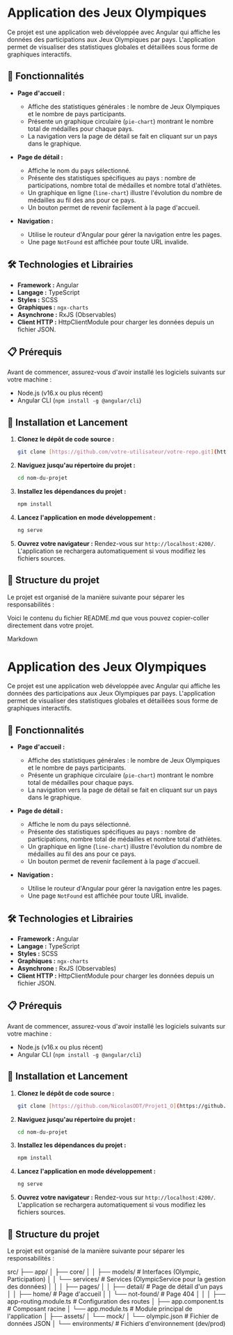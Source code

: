 # Application des Jeux Olympiques

Ce projet est une application web développée avec Angular qui affiche les données des participations aux Jeux Olympiques par pays. L'application permet de visualiser des statistiques globales et détaillées sous forme de graphiques interactifs.

## 🌟 Fonctionnalités

* **Page d'accueil :**
  * Affiche des statistiques générales : le nombre de Jeux Olympiques et le nombre de pays participants.
  * Présente un graphique circulaire (`pie-chart`) montrant le nombre total de médailles pour chaque pays.
  * La navigation vers la page de détail se fait en cliquant sur un pays dans le graphique.

* **Page de détail :**
  * Affiche le nom du pays sélectionné.
  * Présente des statistiques spécifiques au pays : nombre de participations, nombre total de médailles et nombre total d'athlètes.
  * Un graphique en ligne (`line-chart`) illustre l'évolution du nombre de médailles au fil des ans pour ce pays.
  * Un bouton permet de revenir facilement à la page d'accueil.

* **Navigation :**
  * Utilise le routeur d'Angular pour gérer la navigation entre les pages.
  * Une page `NotFound` est affichée pour toute URL invalide.

## 🛠️ Technologies et Librairies

* **Framework :** Angular
* **Langage :** TypeScript
* **Styles :** SCSS
* **Graphiques :** `ngx-charts`
* **Asynchrone :** RxJS (Observables)
* **Client HTTP :** HttpClientModule pour charger les données depuis un fichier JSON.

## 📋 Prérequis

Avant de commencer, assurez-vous d'avoir installé les logiciels suivants sur votre machine :
* Node.js (v16.x ou plus récent)
* Angular CLI (`npm install -g @angular/cli`)

## 🚀 Installation et Lancement

1.  **Clonez le dépôt de code source :**
    ```bash
    git clone [https://github.com/votre-utilisateur/votre-repo.git](https://github.com/votre-utilisateur/votre-repo.git)
    ```

2.  **Naviguez jusqu'au répertoire du projet :**
    ```bash
    cd nom-du-projet
    ```

3.  **Installez les dépendances du projet :**
    ```bash
    npm install
    ```

4.  **Lancez l'application en mode développement :**
    ```bash
    ng serve
    ```

5.  **Ouvrez votre navigateur :**
    Rendez-vous sur `http://localhost:4200/`. L'application se rechargera automatiquement si vous modifiez les fichiers sources.

## 📂 Structure du projet

Le projet est organisé de la manière suivante pour séparer les responsabilités :

Voici le contenu du fichier README.md que vous pouvez copier-coller directement dans votre projet.

Markdown

# Application des Jeux Olympiques

Ce projet est une application web développée avec Angular qui affiche les données des participations aux Jeux Olympiques par pays. L'application permet de visualiser des statistiques globales et détaillées sous forme de graphiques interactifs.

## 🌟 Fonctionnalités

* **Page d'accueil :**
  * Affiche des statistiques générales : le nombre de Jeux Olympiques et le nombre de pays participants.
  * Présente un graphique circulaire (`pie-chart`) montrant le nombre total de médailles pour chaque pays.
  * La navigation vers la page de détail se fait en cliquant sur un pays dans le graphique.

* **Page de détail :**
  * Affiche le nom du pays sélectionné.
  * Présente des statistiques spécifiques au pays : nombre de participations, nombre total de médailles et nombre total d'athlètes.
  * Un graphique en ligne (`line-chart`) illustre l'évolution du nombre de médailles au fil des ans pour ce pays.
  * Un bouton permet de revenir facilement à la page d'accueil.

* **Navigation :**
  * Utilise le routeur d'Angular pour gérer la navigation entre les pages.
  * Une page `NotFound` est affichée pour toute URL invalide.

## 🛠️ Technologies et Librairies

* **Framework :** Angular
* **Langage :** TypeScript
* **Styles :** SCSS
* **Graphiques :** `ngx-charts`
* **Asynchrone :** RxJS (Observables)
* **Client HTTP :** HttpClientModule pour charger les données depuis un fichier JSON.

## 📋 Prérequis

Avant de commencer, assurez-vous d'avoir installé les logiciels suivants sur votre machine :
* Node.js (v16.x ou plus récent)
* Angular CLI (`npm install -g @angular/cli`)

## 🚀 Installation et Lancement

1.  **Clonez le dépôt de code source :**
    ```bash
    git clone [https://github.com/NicolasODT/Projet1_O](https://github.com/NicolasODT/Projet1_O)
    ```

2.  **Naviguez jusqu'au répertoire du projet :**
    ```bash
    cd nom-du-projet
    ```

3.  **Installez les dépendances du projet :**
    ```bash
    npm install
    ```

4.  **Lancez l'application en mode développement :**
    ```bash
    ng serve
    ```

5.  **Ouvrez votre navigateur :**
    Rendez-vous sur `http://localhost:4200/`. L'application se rechargera automatiquement si vous modifiez les fichiers sources.

## 📂 Structure du projet

Le projet est organisé de la manière suivante pour séparer les responsabilités :

src/
├── app/
│   ├── core/
│   │   ├── models/         # Interfaces (Olympic, Participation)
│   │   └── services/       # Services (OlympicService pour la gestion des données)
│   │
│   ├── pages/
│   │   ├── detail/         # Page de détail d'un pays
│   │   ├── home/           # Page d'accueil
│   │   └── not-found/      # Page 404
│   │
│   ├── app-routing.module.ts # Configuration des routes
│   ├── app.component.ts      # Composant racine
│   └── app.module.ts         # Module principal de l'application
│
├── assets/
│   └── mock/
│       └── olympic.json    # Fichier de données JSON
│
└── environments/           # Fichiers d'environnement (dev/prod)
